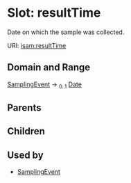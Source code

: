 
# Slot: resultTime


Date on which the sample was collected.

URI: [isam:resultTime](http://resource.isamples.org/schema/resultTime)


## Domain and Range

[SamplingEvent](SamplingEvent.md) &#8594;  <sub>0..1</sub> [Date](types/Date.md)

## Parents


## Children


## Used by

 * [SamplingEvent](SamplingEvent.md)
